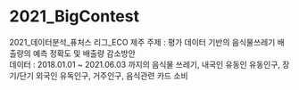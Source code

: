 # 2021_BigContest
2021_데이터분석_퓨처스 리그_ECO 제주
주제 : 평가 데이터 기반의 음식물쓰레기 배출량의 예측 정확도 및 배출량 감소방안<br>
데이터 : 2018.01.01 ~ 2021.06.03 까지의 음식물 쓰레기, 내국인 유동인 유동인구, 장기/단기 외국인 유독인구, 거주인구, 음식관련 카드 소비
